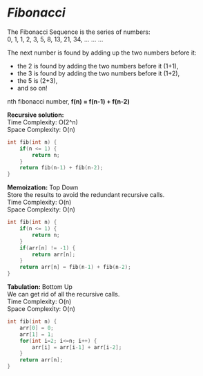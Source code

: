 # ***Fibonacci***

The Fibonacci Sequence is the series of numbers:  
0, 1, 1, 2, 3, 5, 8, 13, 21, 34, ... ... ...  

The next number is found by adding up the two numbers before it:  
-   the 2 is found by adding the two numbers before it (1+1),  
-   the 3 is found by adding the two numbers before it (1+2),  
-   the 5 is (2+3),  
-   and so on!  

nth fibonacci number,  **f(n) = f(n-1) + f(n-2)**  

**Recursive solution:**  
Time Complexity: O(2^n)  
Space Complexity: O(n)  
````cpp
int fib(int n) {
    if(n <= 1) {
        return n;
    }
    return fib(n-1) + fib(n-2);
}
````  

**Memoization:** Top Down  
Store the results to avoid the redundant recursive calls.  
Time Complexity: O(n)  
Space Complexity: O(n)  

````cpp
int fib(int n) {
    if(n <= 1) {
        return n;
    }
    if(arr[n] != -1) {
        return arr[n];
    }
    return arr[n] = fib(n-1) + fib(n-2);
}
````  

**Tabulation:** Bottom Up  
We can get rid of all the recursive calls.  
Time Complexity: O(n)  
Space Complexity: O(n)  

````cpp
int fib(int n) {
    arr[0] = 0;
    arr[1] = 1;
    for(int i=2; i<=n; i++) {
        arr[i] = arr[i-1] + arr[i-2]; 
    }
    return arr[n];
}
````
